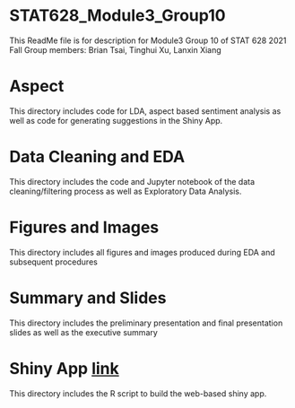 # STAT628_Module3_Group10
This ReadMe file is for description for Module3 Group 10 of STAT 628 2021 Fall 
Group members: Brian Tsai, Tinghui Xu, Lanxin Xiang

# Aspect 
This directory includes code for LDA, aspect based sentiment analysis as well as code for generating suggestions in the Shiny App. 

# Data Cleaning and EDA
This directory includes the code and Jupyter notebook of the data cleaning/filtering process as well as Exploratory Data Analysis. 

# Figures and Images
This directory includes all figures and images produced during EDA and subsequent procedures 

# Summary and Slides 
This directory includes the preliminary presentation and final presentation slides as well as the executive summary 

# Shiny App [link](https://tinghuixu1114.shinyapps.io/chipotleanalyzer/)
This directory includes the R script to build the web-based shiny app.

